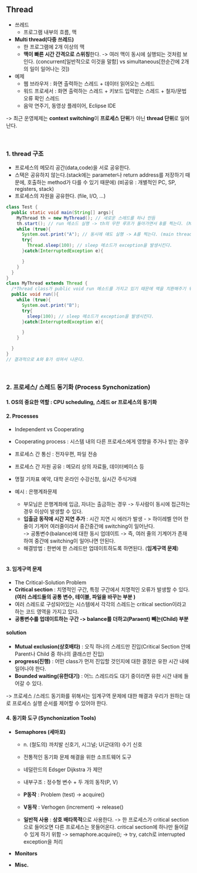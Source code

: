 ## Thread

- 쓰레드
  - 프로그램 내부의 흐름, 맥
- **Multi thread(다중 쓰레드)**
  - 한 프로그램에 2개 이상의 맥
  - **맥이 빠른 시간 간격으로 스위칭**한다. -> 여러 맥이 동시에 실행되는 것처럼 보인다. (concurrent[일반적으로 이것을 말함] vs simultaneous[한순간에 2개의 일이 일어나는 것])
- 예제
  - 웹 브라우저 : 화면 출력하는 스레드 + 데이터 읽어오는 스레드
  - 워드 프로세서 : 화면 출력하는 스레드 + 키보드 입력받는 스레드 + 철자/문법 오류 확인 스레드
  - 음악 연주기, 동영상 플레이어, Eclipse IDE

-> 최근 운영체제는 **context switching**이 **프로세스 단위**가 아닌 **thread 단위**로 일어난다.

</br>

### 1. thread 구조

- 프로세스의 메모리 공간(data,code)을 서로 공유한다.
- 스택은 공유하지 않는다.(stack에는 parameter나 return address를 저장하기 때문에, 호출하는 method가 다를 수 있기 때문에) (비공유 : 개별적인 PC, SP, registers, stack)
- 프로세스의 자원을 공유한다. (file, I/O, ...)

```java
class Test {
  public static void main(String[] args){
    MyThread th = new MyThread(); // 새로운 스레드를 하나 만듬
    th.start(); // run 메소드 실행 -> th의 무한 루프가 돌아가면서 B를 찍는다. (MyThread)
    while (true){
      System.out.print("A"); // 동시에 얘도 실행 -> A를 찍는다. (main thread)
      try{
        Thread.sleep(100); // sleep 메소드가 exception을 발생시킨다.
      }catch(InterruptedException e){

      }
    }
  }
}
class MyThread extends Thread {
  /*Thread class가 public void run 메소드를 가지고 있기 때문에 맥을 치환해주기 위해서 하위 클래스를 만든다.*/
  public void run(){
    while (true){
      System.out.print("B");
      try{
        sleep(100); // sleep 메소드가 exception을 발생시킨다.
      }catch(InterruptedException e){

      }
    }

  }
}
// 결과적으로 A와 B가 섞여서 나온다.
```

</br>

### 2. 프로세스/ 스레드 동기화 (Process Synchonization)

#### 1. OS의 중요한 역할 : CPU scheduling, 스레드 or 프로세스의 동기화

#### 2. Processes

- Independent vs Cooperating
- Cooperating process : 시스템 내의 다른 프로세스에게 영향을 주거나 받는 경우
- 프로세스 간 통신 : 전자우편, 파일 전송
- 프로세스 간 자원 공유 : 메모리 상의 자료들, 데이터베이스 등
- 명절 기차표 예약, 대학 온라인 수강신청, 실시간 주식거래
- 예시 : 은행계좌문제

  - 부모님은 은행계좌에 입금, 자녀는 출금하는 경우 -> 두사람이 동시에 접근하는 경우 이상이 발생할 수 있다.
  - **입출금 동작에 시간 지연 추가** : 시간 지연 시 에러가 발생 - > 하이레벨 언어 한 줄이 기계어 여러줄이라서 중간중간에 switching이 일어난다.  
    -> 공통변수(balance)에 대한 동시 업데이트 -> 즉, 여러 줄의 기계어가 존재하여 중간에 switching이 일어나면 안된다.
  - 해결방법 : 한번에 한 스레드만 업데이트하도록 하면된다. (**임계구역 문제**)

  </br>

#### 3. 임게구역 문제

- The Critical-Solution Problem
- **Critical section** : 치명적인 구간, 특정 구간에서 치명적인 오류가 발생할 수 있다. **(여러 스레드들의 공통 변수, 테이블, 파일을 바꾸는 부분 )**
- 여러 스레드로 구성되어있는 시스템에서 각각의 스레드는 critical section이라고 하는 코드 영역을 가지고 있다.
- **공통변수를 업데이트하는 구간 -> balance를 더하고(Paraent) 빼는(Child) 부분**

#### solution

- **Mutual exclusion(상호배타)** : 오직 하나의 스레드만 진입(Critical Section 안에 Parent나 Child 중 하나의 클래스만 진입)
- **progress(진행)** : 어떤 class가 먼저 진입할 것인지에 대한 결정은 유한 시간 내에 일어나야 한다.
- **Bounded waiting(유한대기)** : 어느 스레드라도 대기 중이라면 유한 시간 내에 들어갈 수 있다.

-> 프로세스 /스레드 동기화를 위해서는 임계구역 문제에 대한 해결과 우리가 원하는 대로 프로세스 실행 순서를 제어할 수 있어야 한다.

#### 4. 동기화 도구 (Synchonization Tools)

- **Semaphores (세마포)**

  - n. (철도의) 까치발 신호기, 시그널; U(군대의) 수기 신호
  - 전통적인 동기화 문제 해결을 위한 소프트웨어 도구
  - 네덜란드의 Edsger Dijkstra 가 제안
  - 내부구조 : 정수형 변수 + 두 개의 동작(P, V)
  - **P동작** : Problem (test) -> acquire()
  - **V동작** : Verhogen (increment) -> release()

  - **일반적 사용** : **상호 배타목적**으로 사용한다. -> 한 프로세스가 critical section으로 들어오면 다른 프로세스는 못들어온다.
    critical section에 하나만 들어갈 수 있게 하기 위함 -> semaphore.acquire(); -> try, catch로 interrupted exception을 처리

- **Monitors**
- **Misc.**
